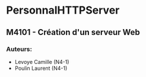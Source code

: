 # PersonnalHTTPServer
## M4101 - Création d'un serveur Web

### Auteurs:

  - Levoye Camille (N4-1)
  - Poulin Laurent (N4-1)
